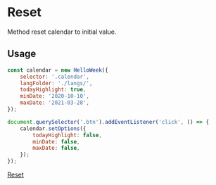 # Reset

Method reset calendar to initial value.

## Usage

```js
const calendar = new HelloWeek({
    selector: '.calendar',
    langFolder: './langs/',
    todayHighlight: true,
    minDate: '2020-10-10',
    maxDate: '2021-03-28',
});

document.querySelector('.btn').addEventListener('click', () => {
    calendar.setOptions({
        todayHighlight: false,
        minDate: false,
        maxDate: false,
    });
});
```

[Reset](../demos/reset.html ':include :type=iframe width=100% height=600px')
